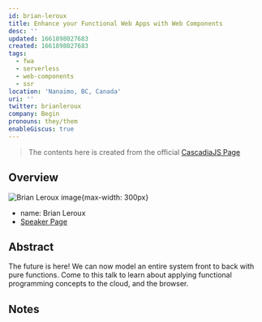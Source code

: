 ```yaml
---
id: brian-leroux
title: Enhance your Functional Web Apps with Web Components
desc: ''
updated: 1661898027683
created: 1661898027683
tags:
  - fwa
  - serverless
  - web-components
  - ssr
location: 'Nanaimo, BC, Canada'
uri: ''
twitter: brianleroux
company: Begin
pronouns: they/them
enableGiscus: true
---
```

> The contents here is created from the official [CascadiaJS Page](https://2022.cascadiajs.com/speakers/brian-leroux)

## Overview

![Brian Leroux image](https://create-4jr.begin.app/_static/2022/brian-leroux.jpg){max-width: 300px}
- name: Brian Leroux
- [Speaker Page](https://2022.cascadiajs.com/speakers/brian-leroux)

## Abstract

The future is here! We can now model an entire system front to back with pure functions. Come to this talk to learn about applying functional programming concepts to the cloud, and the browser.

## Notes